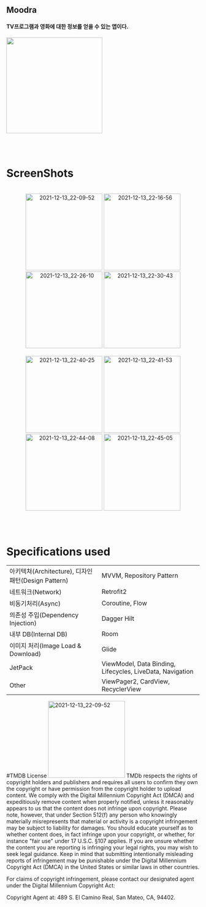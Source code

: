 
## Moodra


#### TV프로그램과 영화에 대한 정보를 얻을 수 있는 앱이다.

<a href="https://play.google.com/store/apps/details?id=com.quere.moodra" target="_blank">
  <img src="https://user-images.githubusercontent.com/39490416/163449923-06d4b787-9fc9-438c-a9c9-dc035b9cec78.png" width="250">
</a>

<br></br>

# ScreenShots

<p align="center">
<br>
<img width="200" alt="2021-12-13_22-09-52" src="https://user-images.githubusercontent.com/39490416/146237995-2b963f6f-a3ad-4364-87d7-7e73461e7bd0.png">
<img width="200" alt="2021-12-13_22-16-56" src="https://user-images.githubusercontent.com/39490416/146238011-27fe9945-4e85-4ded-958e-7a5a8114f2bd.png">
<img width="200" alt="2021-12-13_22-26-10" src="https://user-images.githubusercontent.com/39490416/146238015-ec24badc-8215-4bd2-bfdf-1a567743915d.png">
<img width="200" alt="2021-12-13_22-30-43" src="https://user-images.githubusercontent.com/39490416/146238024-96db716d-84cc-41e4-8688-1c832ad4fb89.png">
  
</br>

<br>
<img width="200" alt="2021-12-13_22-40-25" src="https://user-images.githubusercontent.com/39490416/146238026-97b196ce-298c-4edc-87b1-dc468070f880.png">
<img width="200" alt="2021-12-13_22-41-53" src="https://user-images.githubusercontent.com/39490416/146238029-151e59b8-e865-43f2-af85-d9ac99361a4b.png">
<img width="200" alt="2021-12-13_22-44-08" src="https://user-images.githubusercontent.com/39490416/146238030-f1e558d7-c9c0-4953-9982-62dd5688e810.png">
<img width="200" alt="2021-12-13_22-45-05" src="https://user-images.githubusercontent.com/39490416/146238032-228bff73-92ea-4b9f-92a9-8cda05259986.png">
</br>
</p>

<br></br>

# Specifications used
|||
|---|---|
|아키텍쳐(Architecture), 디자인 패턴(Design Pattern)|MVVM, Repository Pattern|
|네트워크(Network)|Retrofit2|
|비동기처리(Async)|Coroutine, Flow|
|의존성 주입(Dependency Injection)|Dagger Hilt|
|내부 DB(Internal DB)|Room|
|이미지 처리(Image Load & Download)|Glide|
|JetPack|ViewModel, Data Binding, Lifecycles, LiveData, Navigation|
|Other|ViewPager2, CardView, RecyclerView|



#TMDB License
<img width="200" alt="2021-12-13_22-09-52" src="https://user-images.githubusercontent.com/39490416/163661827-22eb220f-295b-4c2c-b187-78d48cd5a04b.png">
TMDb respects the rights of copyright holders and publishers and requires all users to confirm they own the copyright or have permission from the copyright holder to upload content. We comply with the Digital Millennium Copyright Act (DMCA) and expeditiously remove content when properly notified, unless it reasonably appears to us that the content does not infringe upon copyright. Please note, however, that under Section 512(f) any person who knowingly materially misrepresents that material or activity is a copyright infringement may be subject to liability for damages. You should educate yourself as to whether content does, in fact infringe upon your copyright, or whether, for instance "fair use" under 17 U.S.C. §107 applies. If you are unsure whether the content you are reporting is infringing your legal rights, you may wish to seek legal guidance. Keep in mind that submitting intentionally misleading reports of infringement may be punishable under the Digital Millennium Copyright Act (DMCA) in the United States or similar laws in other countries.

For claims of copyright infringement, please contact our designated agent under the Digital Millennium Copyright Act:

Copyright Agent at: 489 S. El Camino Real, San Mateo, CA, 94402.
